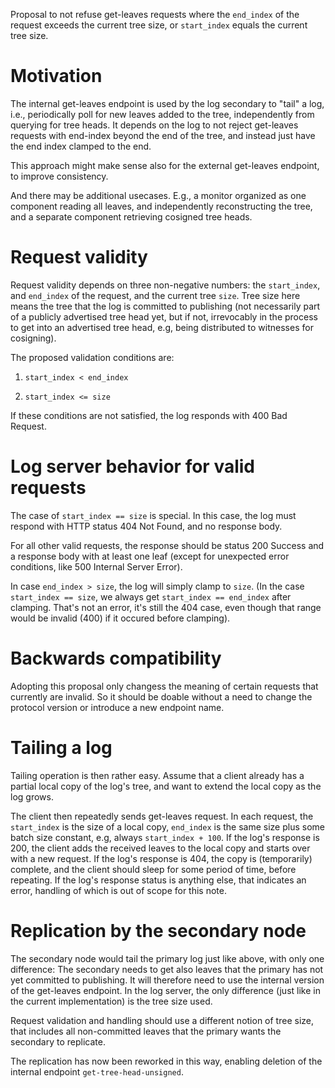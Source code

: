 Proposal to not refuse get-leaves requests where the `end_index` of
the request exceeds the current tree size, or `start_index` equals the
current tree size.

# Motivation

The internal get-leaves endpoint is used by the log secondary to
"tail" a log, i.e., periodically poll for new leaves added to the
tree, independently from querying for tree heads. It depends on the
log to not reject get-leaves requests with end-index beyond the end of
the tree, and instead just have the end index clamped to the end.

This approach might make sense also for the external get-leaves
endpoint, to improve consistency.

And there may be additional usecases. E.g., a monitor organized as one
component reading all leaves, and independently reconstructing the
tree, and a separate component retrieving cosigned tree heads.

# Request validity

Request validity depends on three non-negative numbers: the
`start_index`, and `end_index` of the request, and the current tree
`size`. Tree size here means the tree that the log is committed to
publishing (not necessarily part of a publicly advertised tree head
yet, but if not, irrevocably in the process to get into an advertised
tree head, e.g, being distributed to witnesses for cosigning).

The proposed validation conditions are:

1. `start_index < end_index`
   
2. `start_index <= size`

If these conditions are not satisfied, the log responds with 400 Bad
Request. 

# Log server behavior for valid requests

The case of `start_index == size` is special. In this case, the
log must respond with HTTP status 404 Not Found, and no response
body. 

For all other valid requests, the response should be status 200
Success and a response body with at least one leaf (except for
unexpected error conditions, like 500 Internal Server Error).

In case `end_index > size`, the log will simply clamp to `size`. (In
the case `start_index == size`, we always get `start_index ==
end_index` after clamping. That's not an error, it's still the 404
case, even though that range would be invalid (400) if it occured
before clamping).

# Backwards compatibility

Adopting this proposal only changess the meaning of certain requests
that currently are invalid. So it should be doable without a need to
change the protocol version or introduce a new endpoint name.

# Tailing a log

Tailing operation is then rather easy. Assume that a client already
has a partial local copy of the log's tree, and want to extend the
local copy as the log grows.

The client then repeatedly sends get-leaves request. In each request,
the `start_index` is the size of a local copy, `end_index` is the same
size plus some batch size constant, e.g, always `start_index + 100`.
If the log's response is 200, the client adds the received leaves to
the local copy and starts over with a new request. If the log's
response is 404, the copy is (temporarily) complete, and the client
should sleep for some period of time, before repeating. If the log's
response status is anything else, that indicates an error, handling of
which is out of scope for this note.

# Replication by the secondary node

The secondary node would tail the primary log just like above, with
only one difference: The secondary needs to get also leaves that the
primary has not yet committed to publishing. It will therefore need to
use the internal version of the get-leaves endpoint. In the log
server, the only difference (just like in the current implementation)
is the tree size used. 

Request validation and handling should use a different notion of tree
size, that includes all non-committed leaves that the primary wants
the secondary to replicate.

The replication has now been reworked in this way, enabling deletion
of the internal endpoint `get-tree-head-unsigned`.
